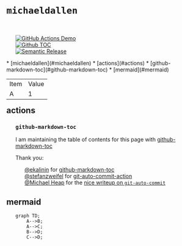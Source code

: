 # `michaeldallen`

<br><ul> [![GitHub Actions Demo](https://github.com/michaeldallen/michaeldallen/actions/workflows/github-actions-demo.yml/badge.svg)](https://github.com/michaeldallen/michaeldallen/actions/workflows/github-actions-demo.yml)<br>[![Github TOC](https://github.com/michaeldallen/michaeldallen/actions/workflows/github-markdown-toc.yml/badge.svg)](https://github.com/michaeldallen/michaeldallen/actions/workflows/github-markdown-toc.yml)<br>[![Semantic Release](https://github.com/michaeldallen/michaeldallen/actions/workflows/semantic-release.yml/badge.svg)](https://github.com/michaeldallen/michaeldallen/actions/workflows/semantic-release.yml)</ul>

<table align="right" style="border-collapse:collapse; border:none;">
  <tr>
    <td style="border:none;">Item</td>
    <td style="border:none;">Value</td>
  </tr>
  <tr>
    <td style="border:none;">A</td>
    <td style="border:none;">1</td>
  </tr>
<!--ts-->
* [michaeldallen](#michaeldallen)
   * [actions](#actions)
      * [github-markdown-toc](#github-markdown-toc)
   * [mermaid](#mermaid)
<!--te-->
  </tr>
</table>



## actions
<ul>

### `github-markdown-toc`

I am maintaining the table of contents for this page with [github-markdown-toc](https://github.com/ekalinin/github-markdown-toc.git)

Thank you:

<ul>

[@ekalinin](https://github.com/ekalinin) for [github-markdown-toc](https://github.com/ekalinin/github-markdown-toc)
<br>
[@stefanzweifel](https://github.com/stefanzweifel) for [git-auto-commit-action](https://github.com/stefanzweifel/git-auto-commit-action)
<br>
[@Michael Heap](https://michaelheap.com/) for the [nice writeup on `git-auto-commit`](https://michaelheap.com/git-auto-commit/)
</ul>

</ul>


## mermaid

<ul>


```mermaid
graph TD;
    A-->B;
    A-->C;
    B-->D;
    C-->D;
```


</ul>